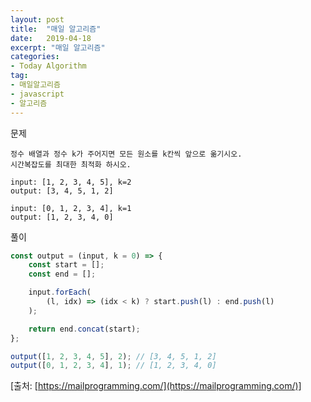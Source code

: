```yaml
---
layout: post
title:  "매일 알고리즘"
date:   2019-04-18
excerpt: "매일 알고리즘"
categories:
- Today Algorithm
tag:
- 매일알고리즘
- javascript
- 알고리즘
---
```


문제
```
정수 배열과 정수 k가 주어지면 모든 원소를 k칸씩 앞으로 옮기시오.
시간복잡도를 최대한 최적화 하시오.

input: [1, 2, 3, 4, 5], k=2
output: [3, 4, 5, 1, 2]

input: [0, 1, 2, 3, 4], k=1
output: [1, 2, 3, 4, 0]
```

풀이
```javascript
const output = (input, k = 0) => {
    const start = [];
    const end = [];

    input.forEach(
        (l, idx) => (idx < k) ? start.push(l) : end.push(l)
    );

    return end.concat(start);
};

output([1, 2, 3, 4, 5], 2); // [3, 4, 5, 1, 2]
output([0, 1, 2, 3, 4], 1); // [1, 2, 3, 4, 0]
```

[출처: [https://mailprogramming.com/](https://mailprogramming.com/)]
